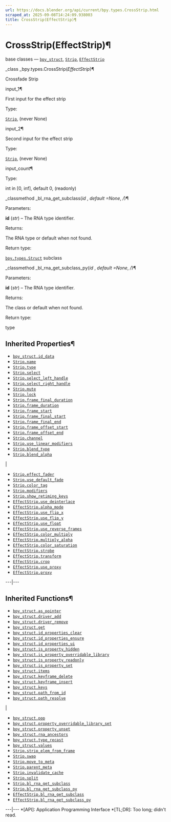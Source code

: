 ```yaml
---
url: https://docs.blender.org/api/current/bpy.types.CrossStrip.html
scraped_at: 2025-09-08T14:24:09.938003
title: CrossStrip(EffectStrip)¶
---
```


# CrossStrip(EffectStrip)¶  
  
base classes — [`bpy_struct`](bpy.types.bpy_struct.html#bpy.types.bpy_struct
"bpy.types.bpy_struct"), [`Strip`](bpy.types.Strip.html#bpy.types.Strip
"bpy.types.Strip"),
[`EffectStrip`](bpy.types.EffectStrip.html#bpy.types.EffectStrip
"bpy.types.EffectStrip")

_class _bpy.types.CrossStrip(_EffectStrip_)¶

    

Crossfade Strip

input_1¶

    

First input for the effect strip

Type:

    

[`Strip`](bpy.types.Strip.html#bpy.types.Strip "bpy.types.Strip"), (never
None)

input_2¶

    

Second input for the effect strip

Type:

    

[`Strip`](bpy.types.Strip.html#bpy.types.Strip "bpy.types.Strip"), (never
None)

input_count¶

    

Type:

    

int in [0, inf], default 0, (readonly)

_classmethod _bl_rna_get_subclass(_id_ , _default =None_, _/_)¶

    

Parameters:

    

**id** (_str_) – The RNA type identifier.

Returns:

    

The RNA type or default when not found.

Return type:

    

[`bpy.types.Struct`](bpy.types.Struct.html#bpy.types.Struct
"bpy.types.Struct") subclass

_classmethod _bl_rna_get_subclass_py(_id_ , _default =None_, _/_)¶

    

Parameters:

    

**id** (_str_) – The RNA type identifier.

Returns:

    

The class or default when not found.

Return type:

    

type

## Inherited Properties¶

  * [`bpy_struct.id_data`](bpy.types.bpy_struct.html#bpy.types.bpy_struct.id_data "bpy.types.bpy_struct.id_data")
  * [`Strip.name`](bpy.types.Strip.html#bpy.types.Strip.name "bpy.types.Strip.name")
  * [`Strip.type`](bpy.types.Strip.html#bpy.types.Strip.type "bpy.types.Strip.type")
  * [`Strip.select`](bpy.types.Strip.html#bpy.types.Strip.select "bpy.types.Strip.select")
  * [`Strip.select_left_handle`](bpy.types.Strip.html#bpy.types.Strip.select_left_handle "bpy.types.Strip.select_left_handle")
  * [`Strip.select_right_handle`](bpy.types.Strip.html#bpy.types.Strip.select_right_handle "bpy.types.Strip.select_right_handle")
  * [`Strip.mute`](bpy.types.Strip.html#bpy.types.Strip.mute "bpy.types.Strip.mute")
  * [`Strip.lock`](bpy.types.Strip.html#bpy.types.Strip.lock "bpy.types.Strip.lock")
  * [`Strip.frame_final_duration`](bpy.types.Strip.html#bpy.types.Strip.frame_final_duration "bpy.types.Strip.frame_final_duration")
  * [`Strip.frame_duration`](bpy.types.Strip.html#bpy.types.Strip.frame_duration "bpy.types.Strip.frame_duration")
  * [`Strip.frame_start`](bpy.types.Strip.html#bpy.types.Strip.frame_start "bpy.types.Strip.frame_start")
  * [`Strip.frame_final_start`](bpy.types.Strip.html#bpy.types.Strip.frame_final_start "bpy.types.Strip.frame_final_start")
  * [`Strip.frame_final_end`](bpy.types.Strip.html#bpy.types.Strip.frame_final_end "bpy.types.Strip.frame_final_end")
  * [`Strip.frame_offset_start`](bpy.types.Strip.html#bpy.types.Strip.frame_offset_start "bpy.types.Strip.frame_offset_start")
  * [`Strip.frame_offset_end`](bpy.types.Strip.html#bpy.types.Strip.frame_offset_end "bpy.types.Strip.frame_offset_end")
  * [`Strip.channel`](bpy.types.Strip.html#bpy.types.Strip.channel "bpy.types.Strip.channel")
  * [`Strip.use_linear_modifiers`](bpy.types.Strip.html#bpy.types.Strip.use_linear_modifiers "bpy.types.Strip.use_linear_modifiers")
  * [`Strip.blend_type`](bpy.types.Strip.html#bpy.types.Strip.blend_type "bpy.types.Strip.blend_type")
  * [`Strip.blend_alpha`](bpy.types.Strip.html#bpy.types.Strip.blend_alpha "bpy.types.Strip.blend_alpha")

|

  * [`Strip.effect_fader`](bpy.types.Strip.html#bpy.types.Strip.effect_fader "bpy.types.Strip.effect_fader")
  * [`Strip.use_default_fade`](bpy.types.Strip.html#bpy.types.Strip.use_default_fade "bpy.types.Strip.use_default_fade")
  * [`Strip.color_tag`](bpy.types.Strip.html#bpy.types.Strip.color_tag "bpy.types.Strip.color_tag")
  * [`Strip.modifiers`](bpy.types.Strip.html#bpy.types.Strip.modifiers "bpy.types.Strip.modifiers")
  * [`Strip.show_retiming_keys`](bpy.types.Strip.html#bpy.types.Strip.show_retiming_keys "bpy.types.Strip.show_retiming_keys")
  * [`EffectStrip.use_deinterlace`](bpy.types.EffectStrip.html#bpy.types.EffectStrip.use_deinterlace "bpy.types.EffectStrip.use_deinterlace")
  * [`EffectStrip.alpha_mode`](bpy.types.EffectStrip.html#bpy.types.EffectStrip.alpha_mode "bpy.types.EffectStrip.alpha_mode")
  * [`EffectStrip.use_flip_x`](bpy.types.EffectStrip.html#bpy.types.EffectStrip.use_flip_x "bpy.types.EffectStrip.use_flip_x")
  * [`EffectStrip.use_flip_y`](bpy.types.EffectStrip.html#bpy.types.EffectStrip.use_flip_y "bpy.types.EffectStrip.use_flip_y")
  * [`EffectStrip.use_float`](bpy.types.EffectStrip.html#bpy.types.EffectStrip.use_float "bpy.types.EffectStrip.use_float")
  * [`EffectStrip.use_reverse_frames`](bpy.types.EffectStrip.html#bpy.types.EffectStrip.use_reverse_frames "bpy.types.EffectStrip.use_reverse_frames")
  * [`EffectStrip.color_multiply`](bpy.types.EffectStrip.html#bpy.types.EffectStrip.color_multiply "bpy.types.EffectStrip.color_multiply")
  * [`EffectStrip.multiply_alpha`](bpy.types.EffectStrip.html#bpy.types.EffectStrip.multiply_alpha "bpy.types.EffectStrip.multiply_alpha")
  * [`EffectStrip.color_saturation`](bpy.types.EffectStrip.html#bpy.types.EffectStrip.color_saturation "bpy.types.EffectStrip.color_saturation")
  * [`EffectStrip.strobe`](bpy.types.EffectStrip.html#bpy.types.EffectStrip.strobe "bpy.types.EffectStrip.strobe")
  * [`EffectStrip.transform`](bpy.types.EffectStrip.html#bpy.types.EffectStrip.transform "bpy.types.EffectStrip.transform")
  * [`EffectStrip.crop`](bpy.types.EffectStrip.html#bpy.types.EffectStrip.crop "bpy.types.EffectStrip.crop")
  * [`EffectStrip.use_proxy`](bpy.types.EffectStrip.html#bpy.types.EffectStrip.use_proxy "bpy.types.EffectStrip.use_proxy")
  * [`EffectStrip.proxy`](bpy.types.EffectStrip.html#bpy.types.EffectStrip.proxy "bpy.types.EffectStrip.proxy")

  
---|---  
  
## Inherited Functions¶

  * [`bpy_struct.as_pointer`](bpy.types.bpy_struct.html#bpy.types.bpy_struct.as_pointer "bpy.types.bpy_struct.as_pointer")
  * [`bpy_struct.driver_add`](bpy.types.bpy_struct.html#bpy.types.bpy_struct.driver_add "bpy.types.bpy_struct.driver_add")
  * [`bpy_struct.driver_remove`](bpy.types.bpy_struct.html#bpy.types.bpy_struct.driver_remove "bpy.types.bpy_struct.driver_remove")
  * [`bpy_struct.get`](bpy.types.bpy_struct.html#bpy.types.bpy_struct.get "bpy.types.bpy_struct.get")
  * [`bpy_struct.id_properties_clear`](bpy.types.bpy_struct.html#bpy.types.bpy_struct.id_properties_clear "bpy.types.bpy_struct.id_properties_clear")
  * [`bpy_struct.id_properties_ensure`](bpy.types.bpy_struct.html#bpy.types.bpy_struct.id_properties_ensure "bpy.types.bpy_struct.id_properties_ensure")
  * [`bpy_struct.id_properties_ui`](bpy.types.bpy_struct.html#bpy.types.bpy_struct.id_properties_ui "bpy.types.bpy_struct.id_properties_ui")
  * [`bpy_struct.is_property_hidden`](bpy.types.bpy_struct.html#bpy.types.bpy_struct.is_property_hidden "bpy.types.bpy_struct.is_property_hidden")
  * [`bpy_struct.is_property_overridable_library`](bpy.types.bpy_struct.html#bpy.types.bpy_struct.is_property_overridable_library "bpy.types.bpy_struct.is_property_overridable_library")
  * [`bpy_struct.is_property_readonly`](bpy.types.bpy_struct.html#bpy.types.bpy_struct.is_property_readonly "bpy.types.bpy_struct.is_property_readonly")
  * [`bpy_struct.is_property_set`](bpy.types.bpy_struct.html#bpy.types.bpy_struct.is_property_set "bpy.types.bpy_struct.is_property_set")
  * [`bpy_struct.items`](bpy.types.bpy_struct.html#bpy.types.bpy_struct.items "bpy.types.bpy_struct.items")
  * [`bpy_struct.keyframe_delete`](bpy.types.bpy_struct.html#bpy.types.bpy_struct.keyframe_delete "bpy.types.bpy_struct.keyframe_delete")
  * [`bpy_struct.keyframe_insert`](bpy.types.bpy_struct.html#bpy.types.bpy_struct.keyframe_insert "bpy.types.bpy_struct.keyframe_insert")
  * [`bpy_struct.keys`](bpy.types.bpy_struct.html#bpy.types.bpy_struct.keys "bpy.types.bpy_struct.keys")
  * [`bpy_struct.path_from_id`](bpy.types.bpy_struct.html#bpy.types.bpy_struct.path_from_id "bpy.types.bpy_struct.path_from_id")
  * [`bpy_struct.path_resolve`](bpy.types.bpy_struct.html#bpy.types.bpy_struct.path_resolve "bpy.types.bpy_struct.path_resolve")

|

  * [`bpy_struct.pop`](bpy.types.bpy_struct.html#bpy.types.bpy_struct.pop "bpy.types.bpy_struct.pop")
  * [`bpy_struct.property_overridable_library_set`](bpy.types.bpy_struct.html#bpy.types.bpy_struct.property_overridable_library_set "bpy.types.bpy_struct.property_overridable_library_set")
  * [`bpy_struct.property_unset`](bpy.types.bpy_struct.html#bpy.types.bpy_struct.property_unset "bpy.types.bpy_struct.property_unset")
  * [`bpy_struct.rna_ancestors`](bpy.types.bpy_struct.html#bpy.types.bpy_struct.rna_ancestors "bpy.types.bpy_struct.rna_ancestors")
  * [`bpy_struct.type_recast`](bpy.types.bpy_struct.html#bpy.types.bpy_struct.type_recast "bpy.types.bpy_struct.type_recast")
  * [`bpy_struct.values`](bpy.types.bpy_struct.html#bpy.types.bpy_struct.values "bpy.types.bpy_struct.values")
  * [`Strip.strip_elem_from_frame`](bpy.types.Strip.html#bpy.types.Strip.strip_elem_from_frame "bpy.types.Strip.strip_elem_from_frame")
  * [`Strip.swap`](bpy.types.Strip.html#bpy.types.Strip.swap "bpy.types.Strip.swap")
  * [`Strip.move_to_meta`](bpy.types.Strip.html#bpy.types.Strip.move_to_meta "bpy.types.Strip.move_to_meta")
  * [`Strip.parent_meta`](bpy.types.Strip.html#bpy.types.Strip.parent_meta "bpy.types.Strip.parent_meta")
  * [`Strip.invalidate_cache`](bpy.types.Strip.html#bpy.types.Strip.invalidate_cache "bpy.types.Strip.invalidate_cache")
  * [`Strip.split`](bpy.types.Strip.html#bpy.types.Strip.split "bpy.types.Strip.split")
  * [`Strip.bl_rna_get_subclass`](bpy.types.Strip.html#bpy.types.Strip.bl_rna_get_subclass "bpy.types.Strip.bl_rna_get_subclass")
  * [`Strip.bl_rna_get_subclass_py`](bpy.types.Strip.html#bpy.types.Strip.bl_rna_get_subclass_py "bpy.types.Strip.bl_rna_get_subclass_py")
  * [`EffectStrip.bl_rna_get_subclass`](bpy.types.EffectStrip.html#bpy.types.EffectStrip.bl_rna_get_subclass "bpy.types.EffectStrip.bl_rna_get_subclass")
  * [`EffectStrip.bl_rna_get_subclass_py`](bpy.types.EffectStrip.html#bpy.types.EffectStrip.bl_rna_get_subclass_py "bpy.types.EffectStrip.bl_rna_get_subclass_py")

  
---|---
  *[API]: Application Programming Interface
  *[TL;DR]: Too long; didn't read.

